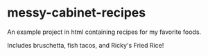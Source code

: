 # messy-cabinet-recipes
An example project in html containing recipes for my favorite foods.

Includes bruschetta, fish tacos, and Ricky's Fried Rice!